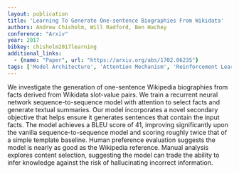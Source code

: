 ```yaml
---
layout: publication
title: 'Learning To Generate One-sentence Biographies From Wikidata'
authors: Andrew Chisholm, Will Radford, Ben Hachey
conference: "Arxiv"
year: 2017
bibkey: chisholm2017learning
additional_links:
  - {name: "Paper", url: "https://arxiv.org/abs/1702.06235"}
tags: ['Model Architecture', 'Attention Mechanism', 'Reinforcement Learning']
---
```

We investigate the generation of one-sentence Wikipedia biographies from
facts derived from Wikidata slot-value pairs. We train a recurrent neural
network sequence-to-sequence model with attention to select facts and generate
textual summaries. Our model incorporates a novel secondary objective that
helps ensure it generates sentences that contain the input facts. The model
achieves a BLEU score of 41, improving significantly upon the vanilla
sequence-to-sequence model and scoring roughly twice that of a simple template
baseline. Human preference evaluation suggests the model is nearly as good as
the Wikipedia reference. Manual analysis explores content selection, suggesting
the model can trade the ability to infer knowledge against the risk of
hallucinating incorrect information.

